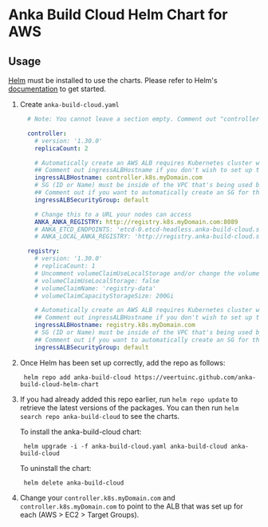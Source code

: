 # Anka Build Cloud Helm Chart for AWS

## Usage

[Helm](https://helm.sh) must be installed to use the charts. Please refer to Helm's [documentation](https://helm.sh/docs) to get started.

1. Create `anka-build-cloud.yaml`

    ```yaml
      # Note: You cannot leave a section empty. Comment out "controller:" or "registry:" if everything under it is also commented out.

      controller:
        # version: '1.30.0'
        replicaCount: 2

        # Automatically create an AWS ALB requires Kubernetes cluster with AWS Load Balancer Controller: https://kubernetes-sigs.github.io/aws-load-balancer-controller/v2.4/
        ## Comment out ingressALBHostname if you don't wish to set up the AWS ALB (you will need to deploy your own services)
        ingressALBHostname: controller.k8s.myDomain.com
        # SG (ID or Name) must be inside of the VPC that's being used by the cluster
        ## Comment out if you want to automatically create an SG for this ALB
        ingressALBSecurityGroup: default

        # Change this to a URL your nodes can access
        ANKA_ANKA_REGISTRY: http://registry.k8s.myDomain.com:8089
        # ANKA_ETCD_ENDPOINTS: 'etcd-0.etcd-headless.anka-build-cloud.svc.cluster.local:2379,etcd-1.etcd-headless.anka-build-cloud.svc.cluster.local:2379,etcd-2.etcd-headless.anka-build-cloud.svc.cluster.local:2379'
        # ANKA_LOCAL_ANKA_REGISTRY: 'http://registry.anka-build-cloud.svc.cluster.local:8089'

      registry:
        # version: '1.30.0'
        # replicaCount: 1
        # Uncomment volumeClaimUseLocalStorage and/or change the volumeClaimName if you have your own PV/PVC set up for the registry with a different name (defaults to registry-data)
        # volumeClaimUseLocalStorage: false 
        # volumeClaimName: 'registry-data'
        # volumeClaimCapacityStorageSize: 200Gi

        # Automatically create an AWS ALB requires Kubernetes cluster with AWS Load Balancer Controller: https://kubernetes-sigs.github.io/aws-load-balancer-controller/v2.4/
        ## Comment out ingressALBHostname if you don't wish to set up the AWS ALB (you will need to deploy your own services)
        ingressALBHostname: registry.k8s.myDomain.com
        # SG (ID or Name) must be inside of the VPC that's being used by the cluster
        ## Comment out if you want to automatically create an SG for this ALB
        ingressALBSecurityGroup: default
    ```

2. Once Helm has been set up correctly, add the repo as follows:

        helm repo add anka-build-cloud https://veertuinc.github.com/anka-build-cloud-helm-chart

3. If you had already added this repo earlier, run `helm repo update` to retrieve the latest versions of the packages. You can then run `helm search repo anka-build-cloud` to see the charts.

    To install the anka-build-cloud chart:

        helm upgrade -i -f anka-build-cloud.yaml anka-build-cloud anka-build-cloud

    To uninstall the chart:

        helm delete anka-build-cloud

4. Change your `controller.k8s.myDomain.com` and `controller.k8s.myDomain.com` to point to the ALB that was set up for each (AWS > EC2 > Target Groups).
